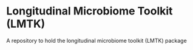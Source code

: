 # Longitudinal Microbiome Toolkit (LMTK)
A repository to hold the longitudinal microbiome toolkit (LMTK) package
